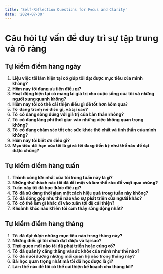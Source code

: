 ```yaml
---
title: 'Self-Reflection Questions for Focus and Clarity'
date: '2024-07-30'
---
```


# Câu hỏi tự vấn để duy trì sự tập trung và rõ ràng

## Tự kiểm điểm hàng ngày

1. **Liệu việc tôi làm hiện tại có giúp tôi đạt được mục tiêu của mình không?**
2. **Hôm nay tôi đang ưu tiên điều gì?**
3. **Hoạt động hiện tại có mang lại giá trị cho cuộc sống của tôi và những người xung quanh không?**
4. **Hôm nay tôi có thể cải thiện điều gì để tốt hơn hôm qua?**
5. **Tôi đang tránh né điều gì, và tại sao?**
6. **Tôi có đang sống đúng với giá trị của bản thân không?**
7. **Tôi có đang lãng phí thời gian vào những việc không quan trọng không?**
8. **Tôi có đang chăm sóc tốt cho sức khỏe thể chất và tinh thần của mình không?**
9. **Hôm nay tôi biết ơn điều gì?**
10. **Mục tiêu dài hạn của tôi là gì và tôi đang tiến bộ như thế nào để đạt được chúng?**

## Tự kiểm điểm hàng tuần

1. **Thành công lớn nhất của tôi trong tuần này là gì?**
2. **Những thử thách nào tôi đã đối mặt và làm thế nào để vượt qua chúng?**
3. **Tuần này tôi đã học được điều gì?**
4. **Tôi đã sử dụng thời gian một cách hiệu quả trong tuần này không?**
5. **Tôi đã đóng góp như thế nào vào sự phát triển của người khác?**
6. **Tôi có thể làm gì khác đi vào tuần tới để cải thiện?**
7. **Khoảnh khắc nào khiến tôi cảm thấy sống động nhất?**

## Tự kiểm điểm hàng tháng

1. **Tôi đã đạt được những mục tiêu nào trong tháng này?**
2. **Những điều gì tôi chưa đạt được và tại sao?**
3. **Thói quen mới nào tôi đã phát triển hoặc củng cố?**
4. **Tôi đã quản lý căng thẳng và sức khỏe của mình như thế nào?**
5. **Tôi đã nuôi dưỡng những mối quan hệ nào trong tháng này?**
6. **Bài học quan trọng nhất mà tôi đã học được là gì?**
7. **Làm thế nào để tôi có thể cải thiện kế hoạch cho tháng tới?**